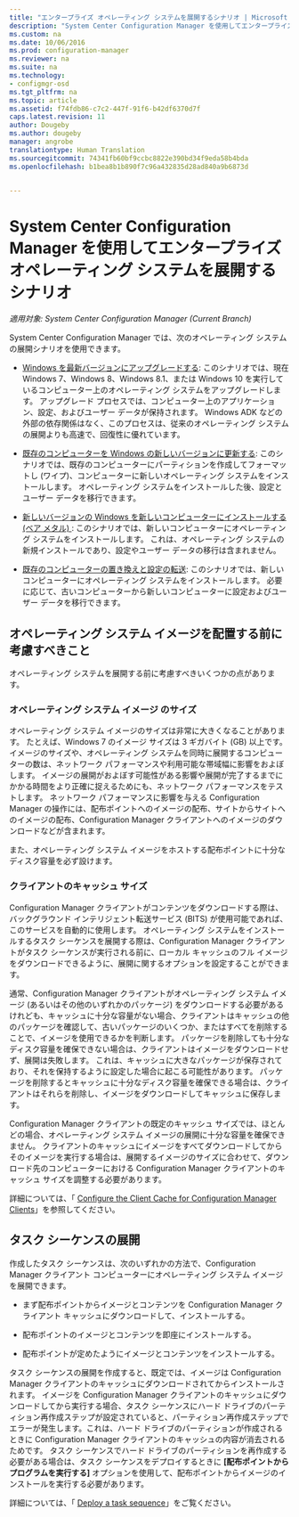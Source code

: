 ```yaml
---
title: "エンタープライズ オペレーティング システムを展開するシナリオ | Microsoft Docs"
description: "System Center Configuration Manager を使用してエンタープライズ オペレーティング システムを展開するいくつかのシナリオについて説明します。"
ms.custom: na
ms.date: 10/06/2016
ms.prod: configuration-manager
ms.reviewer: na
ms.suite: na
ms.technology:
- configmgr-osd
ms.tgt_pltfrm: na
ms.topic: article
ms.assetid: f74fdb86-c7c2-447f-91f6-b42df6370d7f
caps.latest.revision: 11
author: Dougeby
ms.author: dougeby
manager: angrobe
translationtype: Human Translation
ms.sourcegitcommit: 74341fb60bf9ccbc8822e390bd34f9eda58b4bda
ms.openlocfilehash: b1bea8b1b890f7c96a432835d28ad840a9b6873d


---
```

# <a name="scenarios-to-deploy-enterprise-operating-systems-with-system-center-configuration-manager"></a>System Center Configuration Manager を使用してエンタープライズ オペレーティング システムを展開するシナリオ

*適用対象: System Center Configuration Manager (Current Branch)*

System Center Configuration Manager では、次のオペレーティング システムの展開シナリオを使用できます。  

-   [Windows を最新バージョンにアップグレードする](upgrade-windows-to-the-latest-version.md): このシナリオでは、現在 Windows 7、Windows 8、Windows 8.1、または Windows 10 を実行しているコンピューター上のオペレーティング システムをアップグレードします。 アップグレード プロセスでは、コンピューター上のアプリケーション、設定、およびユーザー データが保持されます。 Windows ADK などの外部の依存関係はなく、このプロセスは、従来のオペレーティング システムの展開よりも高速で、回復性に優れています。  

-   [既存のコンピューターを Windows の新しいバージョンに更新する](refresh-an-existing-computer-with-a-new-version-of-windows.md): このシナリオでは、既存のコンピューターにパーティションを作成してフォーマットし (ワイプ)、コンピューターに新しいオペレーティング システムをインストールします。 オペレーティング システムをインストールした後、設定とユーザー データを移行できます。  

-   [新しいバージョンの Windows を新しいコンピューターにインストールする (ベア メタル) ](install-new-windows-version-new-computer-bare-metal.md): このシナリオでは、新しいコンピューターにオペレーティング システムをインストールします。 これは、オペレーティング システムの新規インストールであり、設定やユーザー データの移行は含まれません。  

-   [既存のコンピューターの置き換えと設定の転送](replace-an-existing-computer-and-transfer-settings.md): このシナリオでは、新しいコンピューターにオペレーティング システムをインストールします。 必要に応じて、古いコンピューターから新しいコンピューターに設定およびユーザー データを移行できます。  

## <a name="things-to-consider-before-you-deploy-operating-system-images"></a>オペレーティング システム イメージを配置する前に考慮すべきこと  
 オペレーティング システムを展開する前に考慮すべきいくつかの点があります。  

### <a name="operating-system-image-size"></a>オペレーティング システム イメージ のサイズ  
 オペレーティング システム イメージのサイズは非常に大きくなることがあります。 たとえば、Windows 7 のイメージ サイズは 3 ギガバイト (GB) 以上です。 イメージのサイズや、オペレーティング システムを同時に展開するコンピューターの数は、ネットワーク パフォーマンスや利用可能な帯域幅に影響をおよぼします。 イメージの展開がおよぼす可能性がある影響や展開が完了するまでにかかる時間をより正確に捉えるためにも、ネットワーク パフォーマンスをテストします。 ネットワーク パフォーマンスに影響を与える Configuration Manager の操作には、配布ポイントへのイメージの配布、サイトからサイトへのイメージの配布、Configuration Manager クライアントへのイメージのダウンロードなどが含まれます。  

 また、オペレーティング システム イメージをホストする配布ポイントに十分なディスク容量を必ず設けます。  

### <a name="client-cache-size"></a>クライアントのキャッシュ サイズ  
 Configuration Manager クライアントがコンテンツをダウンロードする際は、バックグラウンド インテリジェント転送サービス (BITS) が使用可能であれば、このサービスを自動的に使用します。 オペレーティング システムをインストールするタスク シーケンスを展開する際は、Configuration Manager クライアントがタスク シーケンスが実行される前に、ローカル キャッシュのフル イメージをダウンロードできるように、展開に関するオプションを設定することができます。  

 通常、Configuration Manager クライアントがオペレーティング システム イメージ (あるいはその他のいずれかのパッケージ) をダウンロードする必要があるけれども、キャッシュに十分な容量がない場合、クライアントはキャッシュの他のパッケージを確認して、古いパッケージのいくつか、またはすべてを削除することで、イメージを使用できるかを判断します。 パッケージを削除しても十分なディスク容量を確保できない場合は、クライアントはイメージをダウンロードせず、展開は失敗します。 これは、キャッシュに大きなパッケージが保存されており、それを保持するように設定した場合に起こる可能性があります。 パッケージを削除するとキャッシュに十分なディスク容量を確保できる場合は、クライアントはそれらを削除し、イメージをダウンロードしてキャッシュに保存します。  

 Configuration Manager クライアントの既定のキャッシュ サイズでは、ほとんどの場合、オペレーティング システム イメージの展開に十分な容量を確保できません。 クライアントのキャッシュにイメージをすべてダウンロードしてからそのイメージを実行する場合は、展開するイメージのサイズに合わせて、ダウンロード先のコンピューターにおける Configuration Manager クライアントのキャッシュ サイズを調整する必要があります。  

 詳細については、「 [Configure the Client Cache for Configuration Manager Clients](../../core/clients/manage/manage-clients.md#BKMK_ClientCache)」を参照してください。  

## <a name="task-sequence-deployments"></a>タスク シーケンスの展開  
 作成したタスク シーケンスは、次のいずれかの方法で、Configuration Manager クライアント コンピューターにオペレーティング システム イメージを展開できます。  

-   まず配布ポイントからイメージとコンテンツを Configuration Manager クライアント キャッシュにダウンロードして、インストールする。  

-   配布ポイントのイメージとコンテンツを即座にインストールする。  

-   配布ポイントが定めたようにイメージとコンテンツをインストールする。  

 タスク シーケンスの展開を作成すると、既定では、イメージは Configuration Manager クライアントのキャッシュにダウンロードされてからインストールされます。 イメージを Configuration Manager クライアントのキャッシュにダウンロードしてから実行する場合、タスク シーケンスにハード ドライブのパーティション再作成ステップが設定されていると、パーティション再作成ステップでエラーが発生します。これは、ハード ドライブのパーティションが作成されるときに Configuration Manager クライアントのキャッシュの内容が消去されるためです。 タスク シーケンスでハード ドライブのパーティションを再作成する必要がある場合は、タスク シーケンスをデプロイするときに **[配布ポイントからプログラムを実行する]**  オプションを使用して、配布ポイントからイメージのインストールを実行する必要があります。  

 詳細については、「 [Deploy a task sequence](manage-task-sequences-to-automate-tasks.md#BKMK_DeployTS)」をご覧ください。  



<!--HONumber=Dec16_HO3-->


